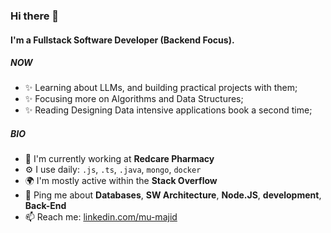 ### Hi there 👋

#### I'm a Fullstack Software Developer (Backend Focus).


##### NOW

- ✨ Learning about LLMs, and building practical projects with them;
- ✨ Focusing more on Algorithms and Data Structures;
- ✨ Reading Designing Data intensive applications book a second time;

##### BIO

- 🏢 I'm currently working at **Redcare Pharmacy**
- ⚙️ I use daily: `.js`, `.ts`, `.java`, `mongo`, `docker`
- 🌍 I'm mostly active within the **Stack Overflow**
- 💬 Ping me about **Databases**, **SW Architecture**, **Node.JS**, **development**, **Back-End**
- 📫 Reach me: [linkedin.com/mu-majid](https://www.linkedin.com/in/mumajid/)
